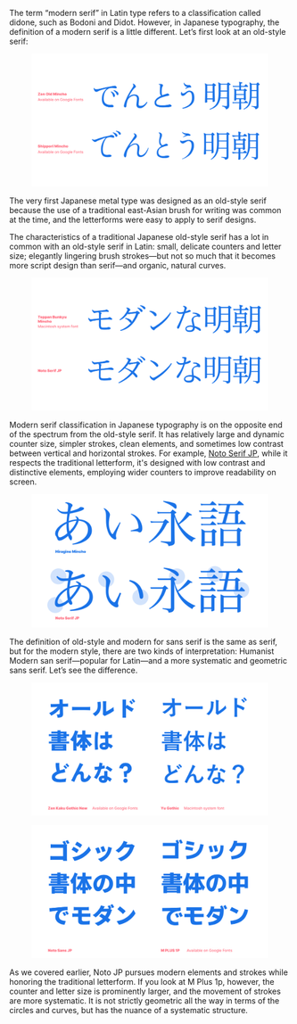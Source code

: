 The term “modern serif” in Latin type refers to a classification called didone, such as Bodoni and Didot. However, in Japanese typography, the definition of a modern serif is a little different. Let’s first look at an old-style serif:

<figure>

![Samples of old-style JP serif Zen Old Mincho and Shippori Mincho](images/01.svg)

</figure>

The very first Japanese metal type was designed as an old-style serif because the use of a traditional east-Asian brush for writing was common at the time, and the letterforms were easy to apply to serif designs. 

The characteristics of a traditional Japanese old-style serif has a lot in common with an old-style serif in Latin: small, delicate counters and letter size; elegantly lingering brush strokes—but not so much that it becomes more script design than serif—and organic, natural curves.

<figure>

![Samples of modern JP serif -Noto Serif JP and Toppan Bunkyu Mincho](images/02.svg)

</figure>

Modern serif classification in Japanese typography is on the opposite end of the spectrum from the old-style serif. It has relatively large and dynamic counter size, simpler strokes, clean elements, and sometimes low contrast between vertical and horizontal strokes. For example, [Noto Serif JP](https://fonts.google.com/noto/specimen/Noto+Serif+JP), while it respects the traditional letterform, it's designed with low contrast and distinctive elements, employing wider counters to improve readability on screen.

<figure>

![Close-up Noto Serif JP for its modern characteristic](images/03.svg)

</figure>

The definition of old-style and modern for sans serif is the same as serif, but for the modern style, there are two kinds of interpretation: Humanist Modern san serif—popular for Latin—and a more systematic and geometric sans serif. Let’s see the difference.

<figure>

![Samples of old-style JP sans Zen kaku gothic](images/04.svg)

</figure>

<figure>

![Sample of modern JP sans Noto Sans JP and M Plus 1p](images/05.svg)

</figure>

As we covered earlier, Noto JP pursues modern elements and strokes while honoring the traditional letterform. If you look at M Plus 1p, however, the counter and letter size is prominently larger, and the movement of strokes are more systematic. It is not strictly geometric all the way in terms of the circles and curves, but has the nuance of a systematic structure.
